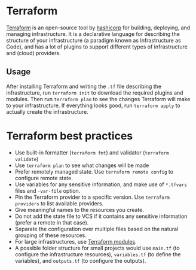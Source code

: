 # Terraform

[Terraform](https://www.terraform.io/) is an open-source tool by [hashicorp](https://www.hashicorp.com/) for building, deploying, and managing infrastructure.
It is a declarative language for describing the structure of your infrastructure (a paradigm known as Infrastructure as Code), and has a lot of plugins to support different types of infrastructure and (cloud) providers.

## Usage

After installing Terraform and writing the `.tf` file describing the infrastructure, run `terraform init` to download the required plugins and modules.
Then run `terraform plan` to see the changes Terraform will make to your infrastructure.
If everything looks good, run `terraform apply` to actually create the infrastructure.


# Terraform best practices

- Use built-in formatter (`terraform fmt`) and validator (`terraform validate`)
- Use `terraform plan` to see what changes will be made
- Prefer remotely managed state. Use `terraform remote config` to configure remote state.
- Use variables for any sensitive information, and make use of `*.tfvars` files and `-var-file` option.
- Pin the Terraform provider to a specific version. Use `terraform providers` to list available providers.
- Give meaningful names to the resources you create.
- Do not add the state file to VCS if it contains any sensitive information (prefer a remote in that case).
- Separate the configuration over multiple files based on the natural grouping of these resources.
- For large infrastructures, use [Terraform modules](https://www.terraform.io/docs/language/modules/syntax.html).
- A possible folder structure for small projects would use `main.tf` (to configure the infrastructure resources), `variables.tf` (to define the variables), and `outputs.tf` (to configure the outputs).
